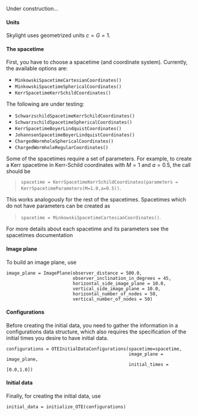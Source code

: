 Under construction...
#### Units

Skylight uses geometrized units $c = G = 1$.

#### The spacetime

First, you have to choose a spacetime (and coordinate system). Currently, the available options are:

  * `MinkowskiSpacetimeCartesianCoordinates()`
  * `MinkowskiSpacetimeSphericalCoordinates()`
  * `KerrSpacetimeKerrSchildCoordinates()`

The following are under testing:

  * `SchwarzschildSpacetimeKerrSchildCoordinates()`
  * `SchwarzschildSpacetimeSphericalCoordinates()`
  * `KerrSpacetimeBoyerLindquistCoordinates()`
  * `JohannsenSpacetimeBoyerLindquistCoordinates()`
  * `ChargedWormholeSphericalCoordinates()`
  * `ChargedWormholeRegularCoordinates()`

Some of the spacetimes require a set of parameters. For example, to create a Kerr spacetime in Kerr-Schild coordinates with $M=1$ and $a=0.5$, the call should be 

> `spacetime = KerrSpacetimeKerrSchildCoordinates(parameters = KerrSpacetimeParameters(M=1.0,a=0.5))`.

This works analogously for the rest of the spacetimes. Spacetimes which do not have parameters can be created as

> `spacetime = MinkowskiSpacetimeCartesianCoordinates()`.

For more details about each spacetime and its parameters see the spacetimes documentation

#### Image plane

To build an image plane, use

```
image_plane = ImagePlane(observer_distance = 500.0,
                         observer_inclination_in_degrees = 45,
                         horizontal_side_image_plane = 10.0,
                         vertical_side_image_plane = 10.0,
                         horizontal_number_of_nodes = 50,
                         vertical_number_of_nodes = 50)
```

#### Configurations

Before creating the initial data, you need to gather the information in a configurations data structure, which also
requires the specification of the initial times you desire to have initial data.

```
configurations = OTEInitialDataConfigurations(spacetime=spacetime,
                                              image_plane = image_plane,
                                              initial_times = [0.0,1.0])
```

#### Initial data

Finally, for creating the initial data, use

```
initial_data = initialize_OTE(configurations)
```